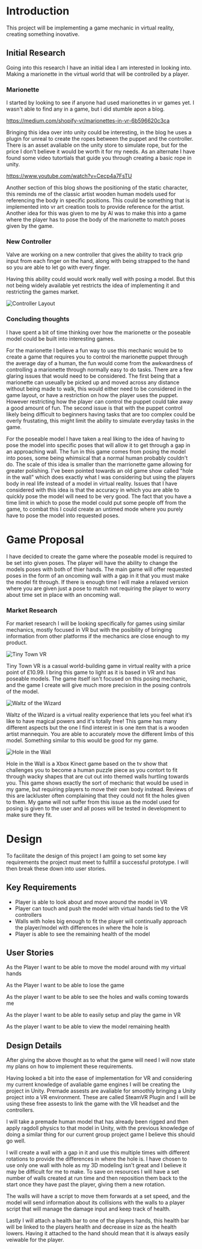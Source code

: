 # Introduction
This project will be implementing a game mechanic in virtual reality, creating something inovative.

## Initial Research
Going into this research I have an initial idea I am interested in looking into. Making a marionette in the virtual world that will be controlled by a player.

### Marionette
I started by looking to see if anyone had used marionettes in vr games yet. I wasn't able to find any in a game, but i did stumble apon a blog. 

https://medium.com/shopify-vr/marionettes-in-vr-6b596620c3ca

Bringing this idea over into unity could be interesting, in the blog he uses a plugin for unreal to create the ropes between the puppet and the controller. There is an asset avaliable on the unity store to simulate rope, but for the price I don't believe it would be worth it for my needs. 
As an alternate I have found some video tutortials that guide you through creating a basic rope in unity.

https://www.youtube.com/watch?v=Cecp4a7FsTU

Another section of this blog shows the positioning of the static character, this reminds me of the classic artist wooden human models used for referencing the body in specific positions.
This could be something that is implemented into vr art creation tools to provide reference for the artist.
Another idea for this was given to me by Al was to make this into a game where the player has to pose the body of the marionette to match poses given by the game.

### New Controller
Valve are working on a new controller that gives the ability to track grip input from each finger on the hand, along with being strapped to the hand so you are able to let go with every finger.

Having this ability could would work really well with posing a model. But this not being widely available yet restricts the idea of implementing it and restricting the games market. 

![Controller Layout](https://cdn.arstechnica.net/wp-content/uploads/2017/06/knuckles2.png)

### Concluding thoughts
I have spent a bit of time thinking over how the marionette or the poseable model could be built into interesting games.

For the marionette I believe a fun way to use this mechanic would be to create a game that requires you to control the marionette puppet through the average day of a human, the fun would come from the awkwardness of controlling a marionette through normally easy to do tasks. There are a few glaring issues that would need to be considered. The first being that a marionette can useually be picked up and moved across any distance without being made to walk, this would either need to be considered in the game layout, or have a restriction on how the player uses the puppet. However restricting how the player can control the puppet could take away a good amount of fun. The second issue is that with the puppet control likely being difficult to beginners having tasks that are too complex could be overly frustating, this might limit the ability to simulate everyday tasks in the game.

For the poseable model I have taken a real liking to the idea of having to pose the model into specific poses that will allow it to get through a gap in an approaching wall. The fun in this game comes from posing the model into poses, some being whimsical that a normal human probably couldn't do. The scale of this idea is smaller than the marrionette game allowing for greater polishing. I've been pointed towards an old game show called "hole in the wall" which does exactly what I was considering but using the players body in real life instead of a model in virtual reality. Issues that I have considered with this idea is that the accuracy in which you are able to quickly pose the model will need to be very good. The fact that you have a time limit in which to pose the model could put some people off from the game, to combat this I could create an untimed mode where you purely have to pose the model into requested poses.

# Game Proposal
I have decided to create the game where the poseable model is required to be set into given poses. The player will have the ability to change the models poses with both of thier hands. The main game will offer requested poses in the form of an oncoming wall with a gap in it that you must make the model fit through. If there is enough time I will make a relaxed version where you are given just a pose to match not requiring the player to worry about time set in place with an oncoming wall.

### Market Research
For market research I will be looking specifically for games using similar mechanics, mostly focused in VR but with the posibility of bringing information from other platforms if the mechanics are close enough to my product.

![Tiny Town VR](https://steamcdn-a.akamaihd.net/steam/apps/653930/header.jpg?t=1516678143)

Tiny Town VR is a casual world-building game in virtual reality with a price point of £10.99. I bring this game to light as it is based in VR and has poseable models.
The game itself isn't focused on this posing mechanic, and the game I create will give much more precision in the posing controls of the model.

![Waltz of the Wizard](https://steamcdn-a.akamaihd.net/steam/apps/436820/header.jpg?t=1539707517)

Waltz of the Wizard is a virtual reality experience that lets you feel what it’s like to have magical powers and it's totally free! This game has many different aspects but the one I find interest in is one item that is a wooden artist mannequin. You are able to accurately move the different limbs of this model. Something similar to this would be good for my game.

![Hole in the Wall](http://123kinect.com/wp-content/uploads/2011/08/hole-in-the-wall-kinect.jpg)

Hole in the Wall is a Xbox Kinect game based on the tv show that challenges you to become a human puzzle piece as you contort to fit through wacky shapes that are cut out into themed walls hurtling towards you. This game shows exactly the sort of mechanic that would be used in my game, but requiring players to move their own body instead. Reviews of this are lackluster often complaining that they could not fit the holes given to them. My game will not suffer from this issue as the model used for posing is given to the user and all poses will be tested in development to make sure they fit.

# Design
To facilitate the design of this project I am going to set some key requirements the project must meet to fullfill a successful prototype.
I will then break these down into user stories.

## Key Requirements
* Player is able to look about and move around the model in VR
* Player can touch and push the model with virtual hands tied to the VR controllers
* Walls with holes big enough to fit the player will continually approach the player/model with differences in where the hole is
* Player is able to see the remaining health of the model

## User Stories

As the Player I want to be able to move the model around with my virtual hands

As the Player I want to be able to lose the game

As the player I want to be able to see the holes and walls coming towards me

As the player I want to be able to easily setup and play the game in VR

As the player I want to be able to view the model remaining health

## Design Details
After giving the above thought as to what the game will need I will now state my plans on how to implement these requirements.

Having looked a bit into the ease of implementation for VR and considering my current knowledge of avaliable game engines I will be creating the project in Unity. Premade assests are avaliable for smoothly bringing a Unity project into a VR environment. These are called SteamVR Plugin and I will be using these free assests to link the game with the VR headset and the controllers.

I will take a premade human model that has already been rigged and then apply ragdoll physics to that model in Unity, with the previous knowledge of doing a similar thing for our current group project game I believe this should go well.

I will create a wall with a gap in it and use this multiple times with different rotations to provide the differences in where the hole is. I have chosen to use only one wall with hole as my 3D modeling isn't great and I believe it may be difficult for me to make. To save on resources I will have a set number of walls created at run time and then reposition them back to the start once they have past the player, giving them a new rotation.

The walls will have a script to move them forwards at a set speed, and the model will send information about its collisions with the walls to a player script that will manage the damage input and keep track of health.

Lastly I will attach a health bar to one of the players hands, this health bar will be linked to the players health and decrease in size as the health lowers. Having it attached to the hand should mean that it is always easily veiwable for the player.
